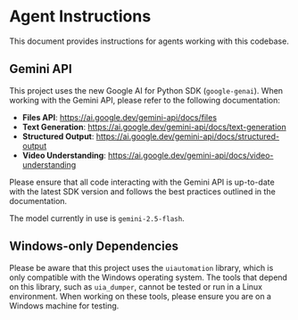 # Agent Instructions

This document provides instructions for agents working with this codebase.

## Gemini API

This project uses the new Google AI for Python SDK (`google-genai`). When working with the Gemini API, please refer to the following documentation:

*   **Files API**: https://ai.google.dev/gemini-api/docs/files
*   **Text Generation**: https://ai.google.dev/gemini-api/docs/text-generation
*   **Structured Output**: https://ai.google.dev/gemini-api/docs/structured-output
*   **Video Understanding**: https://ai.google.dev/gemini-api/docs/video-understanding

Please ensure that all code interacting with the Gemini API is up-to-date with the latest SDK version and follows the best practices outlined in the documentation.

The model currently in use is `gemini-2.5-flash`.

## Windows-only Dependencies

Please be aware that this project uses the `uiautomation` library, which is only compatible with the Windows operating system. The tools that depend on this library, such as `uia_dumper`, cannot be tested or run in a Linux environment. When working on these tools, please ensure you are on a Windows machine for testing.
